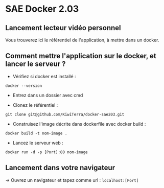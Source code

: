 # SAE Docker 2.03

## Lancement lecteur vidéo personnel
Vous trouverez ici le référentiel de l'application, à mettre dans un docker.

## Comment mettre l'application sur le docker, et lancer le serveur  ?

- Vérifiez si docker est installé :
```shell
docker --version
```

- Entrez dans un dossier avec cmd

- Clonez le référentiel :
 ```shell
git clone git@github.com/KiwiTerra/docker-sae203.git
```

- Construisez l'image décrite dans dockerfile avec docker build : 
```shell
docker build -t nom-image .
```

- Lancez le serveur web :
```shell
docker run -d -p [Port]:80 nom-image
```

## Lancement dans votre navigateur
-> Ouvrez un navigateur et tapez comme url :  ```localhost:[Port]```
